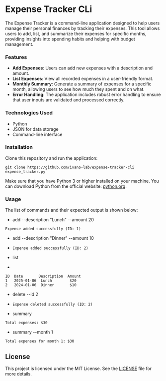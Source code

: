 # Expense Tracker CLi

The Expense Tracker is a command-line application designed to help users manage their personal finances by tracking their expenses. This tool allows users to add, list, and summarize their expenses for specific months, providing insights into spending habits and helping with budget management.

### Features

- **Add Expenses**: Users can add new expenses with a description and amount.
- **List Expenses**: View all recorded expenses in a user-friendly format.
- **Monthly Summary**: Generate a summary of expenses for a specific month, allowing users to see how much they spent and on what.
- **Error Handling**: The application includes robust error handling to ensure that user inputs are validated and processed correctly.

### Technologies Used

- Python
- JSON for data storage
- Command-line interface

### Installation

Clone this repository and run the application:

```
git clone https://github.com/ivano-lab/expense-tracker-cli
expense_tracker.py
```
Make sure that you have Python 3 or higher installed on your machine. You can download Python from the official website: [python.org](https://www.python.org/downloads/).

### Usage

The list of commands and their expected output is shown below:

- add --description "Lunch" --amount 20

```Expense added successfully (ID: 1)```

- add --description "Dinner" --amount 10

- ```Expense added successfully (ID: 2)```
- list
- 
```
ID  Date       Description  Amount
1   2025-01-06  Lunch        $20
2   2024-01-06  Dinner       $10
```

- delete --id 2

- ```Expense deleted successfully (ID: 2)```
 

- summary

```Total expenses: $30```

- summary --month 1

```
Total expenses for month 1: $30
```
## License

This project is licensed under the MIT License. See the [LICENSE](LICENSE) file for more details.
